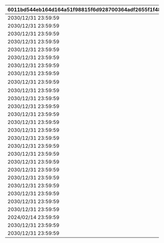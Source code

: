 |6011bd544eb164d164a51f98815f6d928700364adf2655f1f48506ad8ebc5559|62e7be535933bf2cf01e9678a4bfda909b3c63bd9aa89032aaa6c38fd6853787|bf70de9a26d2d8ef4c16dc68428658ab8c8b9d66fca2c0b8e64d48329f0f34af|2e2a5a7dbd747f80bd8f360796ad0435d313e0164403921ada7d7f7393c09b65|061be4ff574358c4a95aa8296ff2150e7857a164e9f76917a2a7014f8d2012ae|a41a06918834b516f135db4216faf5fe7fe4c2f6dcb55e0ff6791303e540bbad|
| --- | --- | --- | --- | --- | --- |
|2030/12/31 23:59:59|2801||2020/10/31 12:00|1||
|2030/12/31 23:59:59|2802||2020/11/21 12:00|2||
|2030/12/31 23:59:59|2307||2021/02/16 12:00|3|2021/02/16 12:00|
|2030/12/31 23:59:59|2308||2021/02/16 12:00|4|2021/02/16 12:00|
|2030/12/31 23:59:59|2806||2021/02/10 12:00|5||
|2030/12/31 23:59:59|2808||2021/02/28 12:00|6|2022/03/16 12:00|
|2030/12/31 23:59:59|2809||2021/05/31 12:00|7||
|2030/12/31 23:59:59|2814||2021/07/31 12:00|8|2021/07/31 12:00|
|2030/12/31 23:59:59|2804|オーマ地域振興ポスター\n『新春トゥンヌス釣上図柄』|2022/01/18 12:00|9|2022/01/18 12:00|
|2030/12/31 23:59:59|2816||2022/02/15 05:00|10||
|2030/12/31 23:59:59|2818||2022/02/28 12:00|11||
|2030/12/31 23:59:59|2805||2022/05/15 15:00|12|2022/05/15 15:00|
|2030/12/31 23:59:59|2828||2022/09/30 12:00|13||
|2030/12/31 23:59:59|2829||2022/12/26 19:00|14||
|2030/12/31 23:59:59|2830||2023/02/15 05:00|15||
|2030/12/31 23:59:59|2833||2023/02/28 12:00|16||
|2030/12/31 23:59:59|2834||2023/04/30 12:00|17||
|2030/12/31 23:59:59|2835||2023/04/30 12:00|18||
|2030/12/31 23:59:59|2836||2023/04/30 12:00|19||
|2030/12/31 23:59:59|2837||2023/04/30 12:00|20||
|2030/12/31 23:59:59|2839||2023/08/31 12:00|21||
|2030/12/31 23:59:59|2840||2023/08/31 12:00|22||
|2030/12/31 23:59:59|2844||2024/02/11 05:00|23||
|2030/12/31 23:59:59|2846||2024/02/12 05:00|24||
|2030/12/31 23:59:59|2845||2024/02/13 05:00|25||
|2024/02/14 23:59:59|2843||2024/02/14 05:00|26||
|2030/12/31 23:59:59|2842||2024/02/15 05:00|27||
|2030/12/31 23:59:59|2847||2024/08/31 12:00|28||